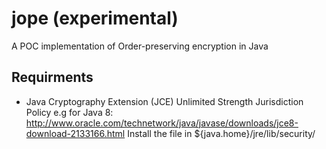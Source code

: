 # jope (experimental)
A POC implementation of Order-preserving encryption in Java

## Requirments
* Java Cryptography Extension (JCE) Unlimited Strength Jurisdiction Policy
e.g for Java 8: http://www.oracle.com/technetwork/java/javase/downloads/jce8-download-2133166.html
Install the file in ${java.home}/jre/lib/security/

